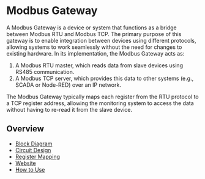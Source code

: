 <h1>Modbus Gateway</h1>
A Modbus Gateway is a device or system that functions as a bridge between Modbus RTU and Modbus TCP. The primary purpose of this gateway is to enable integration between devices using different protocols, allowing systems to work seamlessly without the need for changes to existing hardware. In its implementation, the Modbus Gateway acts as:

1. A Modbus RTU master, which reads data from slave devices using RS485 communication.
2. A Modbus TCP server, which provides this data to other systems (e.g., SCADA or Node-RED) over an IP network.

The Modbus Gateway typically maps each register from the RTU protocol to a TCP register address, allowing the monitoring system to access the data without having to re-read it from the slave device.

## Overview
* <a href="#blok-diagram">Block Diagram</a>
* <a href="#circuit-design">Circuit Design</a>
* <a href="#register-mapping">Register Mapping</a>
* <a href="#website">Website</a>
* <a href="#how-to-use">How to Use</a>
<br></br>
